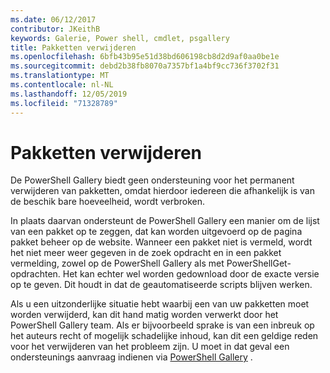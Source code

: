 ```yaml
---
ms.date: 06/12/2017
contributor: JKeithB
keywords: Galerie, Power shell, cmdlet, psgallery
title: Pakketten verwijderen
ms.openlocfilehash: 6bfb43b95e51d38bd606198cb8d2d9af0aa0be1e
ms.sourcegitcommit: debd2b38fb8070a7357bf1a4bf9cc736f3702f31
ms.translationtype: MT
ms.contentlocale: nl-NL
ms.lasthandoff: 12/05/2019
ms.locfileid: "71328789"
---
```

# <a name="deleting-packages"></a>Pakketten verwijderen

De PowerShell Gallery biedt geen ondersteuning voor het permanent verwijderen van pakketten, omdat hierdoor iedereen die afhankelijk is van de beschik bare hoeveelheid, wordt verbroken.

In plaats daarvan ondersteunt de PowerShell Gallery een manier om de lijst van een pakket op te zeggen, dat kan worden uitgevoerd op de pagina pakket beheer op de website.
Wanneer een pakket niet is vermeld, wordt het niet meer weer gegeven in de zoek opdracht en in een pakket vermelding, zowel op de PowerShell Gallery als met PowerShellGet-opdrachten.
Het kan echter wel worden gedownload door de exacte versie op te geven. Dit houdt in dat de geautomatiseerde scripts blijven werken.

Als u een uitzonderlijke situatie hebt waarbij een van uw pakketten moet worden verwijderd, kan dit hand matig worden verwerkt door het PowerShell Gallery team.
Als er bijvoorbeeld sprake is van een inbreuk op het auteurs recht of mogelijk schadelijke inhoud, kan dit een geldige reden voor het verwijderen van het probleem zijn.
U moet in dat geval een ondersteunings aanvraag indienen via [PowerShell Gallery](https://www.PowerShellGallery.com) .
